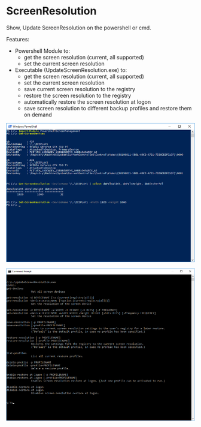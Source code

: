 # ScreenResolution
Show, Update ScreenResolution on the powershell or cmd.

Features:
  * Powershell Module to:
    * get the screen resolution (current, all supported)
    * set the current screen resolution
  * Executable (UpdateScreenResolution.exe) to:
    * get the screen resolution (current, all supported)
    * set the current screen resolution
    * save current screen resolution to the registry
    * restore the screen resolution  to the registry
    * automatically restore the screen resolution at logon
    * save screen resolution to different backup profiles and restore them on demand

![Powershell Screen Management](Documentation/PowershellScreenManagement.png)


![UpdateScreenResolution.exe](Documentation/UpdateScreenResolutionExe.png)
